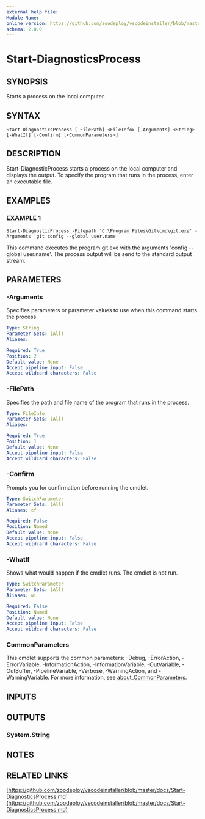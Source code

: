 ```yaml
---
external help file:
Module Name:
online version: https://github.com/zoodeploy/vscodeinstaller/blob/master/docs/Start-DiagnosticsProcess.md
schema: 2.0.0
---
```


# Start-DiagnosticsProcess

## SYNOPSIS
Starts a process on the local computer.

## SYNTAX

```
Start-DiagnosticsProcess [-FilePath] <FileInfo> [-Arguments] <String> [-WhatIf] [-Confirm] [<CommonParameters>]
```

## DESCRIPTION
Start-DiagnosticProcess starts a process on the local computer and displays the output.
To specify the
program that runs in the process, enter an executable file.

## EXAMPLES

### EXAMPLE 1
```
Start-DiagnosticProcess -Filepath 'C:\Program Files\Git\cmd\git.exe' -Arguments 'git config --global user.name'
```

This command executes the program git.exe with the arguments 'config --global user.name'.
The process
output will be send to the standard output stream.

## PARAMETERS

### -Arguments
Specifies parameters or parameter values to use when this command starts the process.

```yaml
Type: String
Parameter Sets: (All)
Aliases:

Required: True
Position: 2
Default value: None
Accept pipeline input: False
Accept wildcard characters: False
```

### -FilePath
Specifies the path and file name of the program that runs in the process.

```yaml
Type: FileInfo
Parameter Sets: (All)
Aliases:

Required: True
Position: 1
Default value: None
Accept pipeline input: False
Accept wildcard characters: False
```

### -Confirm
Prompts you for confirmation before running the cmdlet.

```yaml
Type: SwitchParameter
Parameter Sets: (All)
Aliases: cf

Required: False
Position: Named
Default value: None
Accept pipeline input: False
Accept wildcard characters: False
```

### -WhatIf
Shows what would happen if the cmdlet runs.
The cmdlet is not run.

```yaml
Type: SwitchParameter
Parameter Sets: (All)
Aliases: wi

Required: False
Position: Named
Default value: None
Accept pipeline input: False
Accept wildcard characters: False
```

### CommonParameters
This cmdlet supports the common parameters: -Debug, -ErrorAction, -ErrorVariable, -InformationAction, -InformationVariable, -OutVariable, -OutBuffer, -PipelineVariable, -Verbose, -WarningAction, and -WarningVariable. For more information, see [about_CommonParameters](http://go.microsoft.com/fwlink/?LinkID=113216).

## INPUTS

## OUTPUTS

### System.String
## NOTES

## RELATED LINKS

[https://github.com/zoodeploy/vscodeinstaller/blob/master/docs/Start-DiagnosticsProcess.md](https://github.com/zoodeploy/vscodeinstaller/blob/master/docs/Start-DiagnosticsProcess.md)


